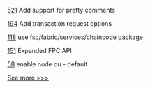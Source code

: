 
[521](https://github.com/hyperledger-labs/solang/pull/521) Add support for pretty comments

[194](https://github.com/hyperledger/fabric-sdk-go/pull/194) Add transaction request options

[118](https://github.com/hyperledger-labs/fabric-token-sdk/pull/118) use fsc/fabric/services/chaincode package

[151](https://github.com/hyperledger-labs/fabric-smart-client/pull/151) Expanded FPC API

[58](https://github.com/hyperledger-labs/fabric-operations-console/pull/58) enable node ou - default


[See more >>>](https://start-here.hyperledger.org/pull-requests)
